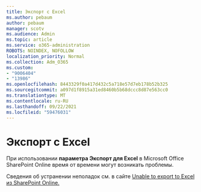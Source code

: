 ```yaml
---
title: Экспорт с Excel
ms.author: pebaum
author: pebaum
manager: scotv
ms.audience: Admin
ms.topic: article
ms.service: o365-administration
ROBOTS: NOINDEX, NOFOLLOW
localization_priority: Normal
ms.collection: Adm_O365
ms.custom:
- "9006404"
- "13986"
ms.openlocfilehash: 8443329f0a417d432c5a718e57d7eb178b52b325
ms.sourcegitcommit: a097d1f8915a31ed8460b5b68dccc8d87e563cc0
ms.translationtype: MT
ms.contentlocale: ru-RU
ms.lasthandoff: 09/22/2021
ms.locfileid: "59476031"
---
```

# <a name="exporting-with-excel"></a>Экспорт с Excel

При использовании **параметра Экспорт для Excel** в Microsoft Office SharePoint Online время от времени могут возникать проблемы.

Сведения об устранении неполадок см. в сайте [Unable to export to Excel из SharePoint Online.](https://docs.microsoft.com/office/troubleshoot/excel/cannot-export-to-excel)